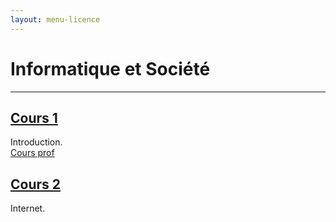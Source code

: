 ```yaml
---
layout: menu-licence
---
```


# Informatique et Société

---

## [Cours 1](cours-1)
Introduction.  
[Cours prof](https://moodle1.u-bordeaux.fr/pluginfile.php/982495/mod_resource/content/2/revolution_numerique_20210118.pdf)

## [Cours 2](cours-2)
Internet.  